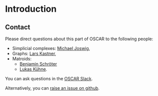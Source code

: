 # Introduction


## Contact

Please direct questions about this part of OSCAR to the following people:
* Simplicial complexes: [Michael Joswig](https://page.math.tu-berlin.de/~joswig/),
* Graphs: [Lars Kastner](https://lkastner.github.io/),
* Matroids:
    * [Benjamin Schröter](https://www.math.uni-frankfurt.de/~schroete/)
    * [Lukas Kühne](https://www.math.uni-bielefeld.de/~lkuehne/).

You can ask questions in the [OSCAR Slack](https://www.oscar-system.org/community/#slack).

Alternatively, you can [raise an issue on github](https://www.oscar-system.org/community/#how-to-report-issues).

